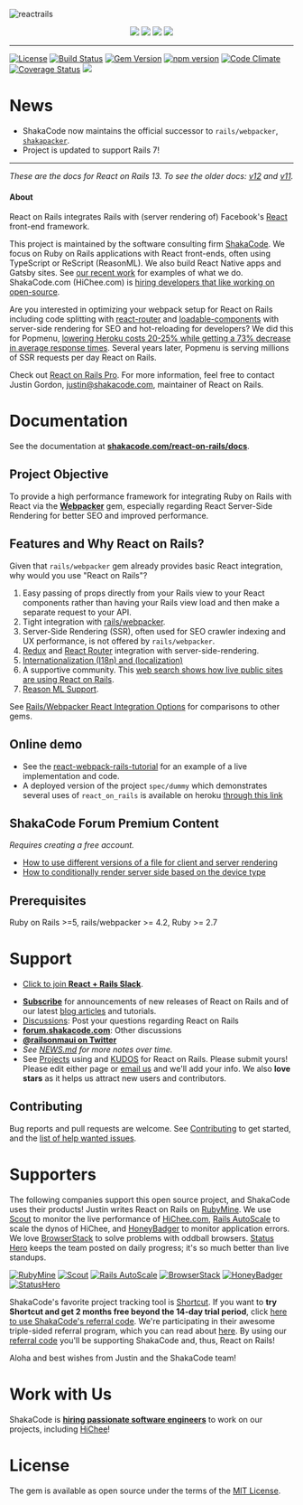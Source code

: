 ![reactrails](https://user-images.githubusercontent.com/10421828/79436261-52159b80-7fd9-11ea-994e-2a98dd43e540.png)

<p align="center">
 <a href="https://shakacode.com/"><img src="https://user-images.githubusercontent.com/10421828/79436256-517d0500-7fd9-11ea-9300-dfbc7c293f26.png"></a>
 <a href="https://forum.shakacode.com/"><img src="https://user-images.githubusercontent.com/10421828/79436266-53df5f00-7fd9-11ea-94b3-b985e1b05bdc.png"></a>
 <a href="https://www.shakacode.com/react-on-rails-pro"><img src="https://user-images.githubusercontent.com/10421828/79436265-53df5f00-7fd9-11ea-8220-fc474f6a856c.png"></a>
 <a href="https://github.com/sponsors/shakacode"><img src="https://user-images.githubusercontent.com/10421828/79466109-cdd90d80-8004-11ea-88e5-25f9a9ddcf44.png"></a>
</p>

---

[![License](https://img.shields.io/badge/license-mit-green.svg)](LICENSE.md) [![Build Status](https://travis-ci.org/shakacode/react_on_rails.svg?branch=master)](https://travis-ci.org/shakacode/react_on_rails) [![Gem Version](https://badge.fury.io/rb/react_on_rails.svg)](https://badge.fury.io/rb/react_on_rails) [![npm version](https://badge.fury.io/js/react-on-rails.svg)](https://badge.fury.io/js/react-on-rails) [![Code Climate](https://codeclimate.com/github/shakacode/react_on_rails/badges/gpa.svg)](https://codeclimate.com/github/shakacode/react_on_rails) [![Coverage Status](https://coveralls.io/repos/shakacode/react_on_rails/badge.svg?branch=master&service=github)](https://coveralls.io/github/shakacode/react_on_rails?branch=master) [![](https://ruby-gem-downloads-badge.herokuapp.com/react_on_rails?type=total)](https://rubygems.org/gems/react_on_rails)

# News
* ShakaCode now maintains the official successor to `rails/webpacker`, [`shakapacker`](https://github.com/shakacode/shakapacker).
* Project is updated to support Rails 7!

-----

*These are the docs for React on Rails 13. To see the older docs: [v12](https://github.com/shakacode/react_on_rails/tree/12.6.0) and [v11](https://github.com/shakacode/react_on_rails/tree/11.3.0).*

#### About
React on Rails integrates Rails with (server rendering of) Facebook's [React](https://github.com/facebook/react) front-end framework.

This project is maintained by the software consulting firm [ShakaCode](https://www.shakacode.com). We focus on Ruby on Rails applications with React front-ends, often using TypeScript or ReScript (ReasonML). We also build React Native apps and Gatsby sites. See [our recent work](https://www.shakacode.com/recent-work) for examples of what we do. ShakaCode.com (HiChee.com) is [hiring developers that like working on open-source](https://www.shakacode.com/career/).

Are you interested in optimizing your webpack setup for React on Rails including code
splitting with [react-router](https://github.com/ReactTraining/react-router#readme) and
 [loadable-components](https://loadable-components.com/) with server-side rendering for SEO and hot-reloading for developers?
We did this for Popmenu, [lowering Heroku costs 20-25% while getting a 73% decrease in average response times](https://www.shakacode.com/recent-work/popmenu/). Several years later, Popmenu is serving millions of SSR requests per day React on Rails.

Check out [React on Rails Pro](https://www.shakacode.com/react-on-rails-pro/). For more information, feel free to contact Justin Gordon, [justin@shakacode.com](mailto:justin@shakacode.com), maintainer of React on Rails.

# Documentation

See the documentation at **[shakacode.com/react-on-rails/docs](https://www.shakacode.com/react-on-rails/docs/)**.

## Project Objective

To provide a high performance framework for integrating Ruby on Rails with React via the [**Webpacker**](https://github.com/rails/webpacker) gem, especially regarding React Server-Side Rendering for better SEO and improved performance.

## Features and Why React on Rails?

Given that `rails/webpacker` gem already provides basic React integration, why would you use "React on Rails"?

1. Easy passing of props directly from your Rails view to your React components rather than having your Rails view load and then make a separate request to your API.
1. Tight integration with [rails/webpacker](https://github.com/rails/webpacker).
1. Server-Side Rendering (SSR), often used for SEO crawler indexing and UX performance, is not offered by `rails/webpacker`.
1. [Redux](https://github.com/reactjs/redux) and [React Router](https://github.com/ReactTraining/react-router#readme) integration with server-side-rendering.
1. [Internationalization (I18n) and (localization)](https://www.shakacode.com/react-on-rails/docs/guides/i18n)
1. A supportive community. This [web search shows how live public sites are using React on Rails](https://publicwww.com/websites/%22react-on-rails%22++-undeveloped.com+depth%3Aall/).
1. [Reason ML Support](https://github.com/shakacode/reason-react-on-rails-example).

See [Rails/Webpacker React Integration Options](https://www.shakacode.com/react-on-rails/docs/guides/rails-webpacker-react-integration-options) for comparisons to other gems.

## Online demo
* See the [react-webpack-rails-tutorial](https://github.com/shakacode/react-webpack-rails-tutorial) for an example of a live implementation and code.
* A deployed version of the project `spec/dummy` which demonstrates several uses of `react_on_rails` is available on heroku [through this link](https://ror-spec-dummy.herokuapp.com/)

## ShakaCode Forum Premium Content
_Requires creating a free account._

* [How to use different versions of a file for client and server rendering](https://forum.shakacode.com/t/how-to-use-different-versions-of-a-file-for-client-and-server-rendering/1352)
* [How to conditionally render server side based on the device type](https://forum.shakacode.com/t/how-to-conditionally-render-server-side-based-on-the-device-type/1473)

## Prerequisites

Ruby on Rails >=5, rails/webpacker >= 4.2, Ruby >= 2.7

# Support

* [Click to join **React + Rails Slack**](https://reactrails.slack.com/join/shared_invite/enQtNjY3NTczMjczNzYxLTlmYjdiZmY3MTVlMzU2YWE0OWM0MzNiZDI0MzdkZGFiZTFkYTFkOGVjODBmOWEyYWQ3MzA2NGE1YWJjNmVlMGE).
- [**Subscribe**](https://app.mailerlite.com/webforms/landing/l1d9x5) for announcements of new releases of React on Rails and of our latest [blog articles](https://blog.shakacode.com) and tutorials.
- [Discussions](https://github.com/shakacode/react_on_rails/discussions): Post your questions regarding React on Rails
- **[forum.shakacode.com](https://forum.shakacode.com)**: Other discussions
- **[@railsonmaui on Twitter](https://twitter.com/railsonmaui)**
- *See [NEWS.md](https://github.com/shakacode/react_on_rails/tree/master/NEWS.md) for more notes over time.*
- See [Projects](https://github.com/shakacode/react_on_rails/tree/master/PROJECTS.md) using and [KUDOS](https://github.com/shakacode/react_on_rails/tree/master/KUDOS.md) for React on Rails. Please submit yours! Please edit either page or [email us](mailto:contact@shakacode.com) and we'll add your info. We also **love stars** as it helps us attract new users and contributors.

## Contributing

Bug reports and pull requests are welcome. See [Contributing](https://github.com/shakacode/react_on_rails/tree/master/CONTRIBUTING.md) to get started, and the [list of help wanted issues](https://github.com/shakacode/react_on_rails/labels/contributions%3A%20up%20for%20grabs%21).

# Supporters

The following companies support this open source project, and ShakaCode uses their products! Justin writes React on Rails on [RubyMine](https://www.jetbrains.com/ruby/). We use [Scout](https://scoutapp.com/) to monitor the live performance of [HiChee.com](https://HiChee.com), [Rails AutoScale](https://railsautoscale.com) to scale the dynos of HiChee, and [HoneyBadger](https://www.honeybadger.io/) to monitor application errors. We love [BrowserStack](https://www.browserstack.com) to solve problems with oddball browsers. [Status Hero](https://statushero.com/) keeps the team posted on daily progress; it's so much better than live standups.

[![RubyMine](https://user-images.githubusercontent.com/1118459/114100597-3b0e3000-9860-11eb-9b12-73beb1a184b2.png)](https://www.jetbrains.com/ruby/)
[![Scout](https://user-images.githubusercontent.com/1118459/41828269-106b40f8-77d0-11e8-8d19-9c4b167ef9d8.png)](https://scoutapp.com/)
[![Rails AutoScale](https://user-images.githubusercontent.com/1118459/103197530-48dc0e80-488a-11eb-8b1b-a16664b30274.png)](https://railsautoscale.com/)
[![BrowserStack](https://cloud.githubusercontent.com/assets/1118459/23203304/1261e468-f886-11e6-819e-93b1a3f17da4.png)](https://www.browserstack.com)
[![HoneyBadger](https://user-images.githubusercontent.com/1118459/114100696-63962a00-9860-11eb-8ac1-75ca02856d8e.png)](https://www.honeybadger.io/)
[![StatusHero](https://user-images.githubusercontent.com/1118459/126868048-3fe64e54-4d6d-4066-9df2-8cf6fbaeb314.png)](https://statushero.com/)

ShakaCode's favorite project tracking tool is [Shortcut](https://shortcut.com/). If you want to **try Shortcut and get 2 months free beyond the 14-day trial period**, click [here to use ShakaCode's referral code](http://r.clbh.se/mvfoNeH). We're participating in their awesome triple-sided referral program, which you can read about [here](https://clubhouse.io/referral/). By using our [referral code](http://r.clbh.se/mvfoNeH) you'll be supporting ShakaCode and, thus, React on Rails!

Aloha and best wishes from Justin and the ShakaCode team!

# Work with Us
ShakaCode is **[hiring passionate software engineers](http://www.shakacode.com/career)** to work on our projects, including [HiChee](https://hichee.com)!

# License

The gem is available as open source under the terms of the [MIT License](https://github.com/shakacode/react_on_rails/tree/master/LICENSE.md).
